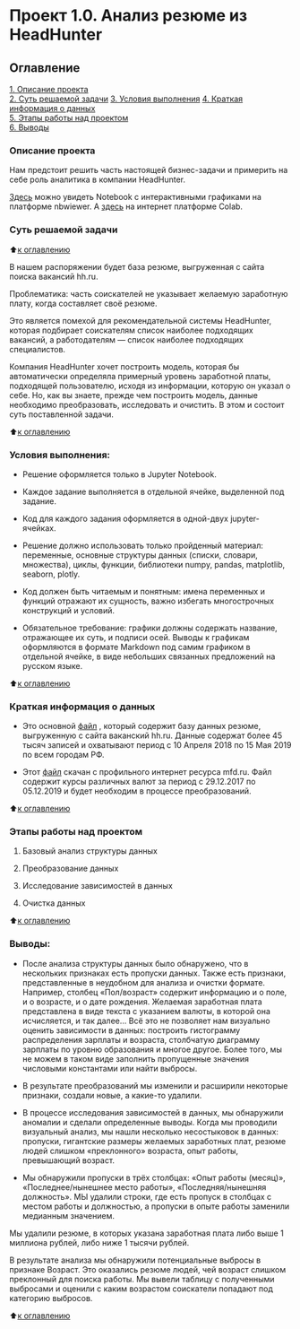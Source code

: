 # Проект 1.0.  Анализ резюме из HeadHunter

## Оглавление  
[1. Описание проекта](https://github.com/sonics738/DataScience-2022/blob/main/project%201.0/Data/README.md#Описание-проекта)  
[2. Суть решаемой задачи](https://github.com/sonics738/DataScience-2022/blob/main/project%201.0/Data/README.md#Суть-решаемой-задачи)
[3. Условия выполнения](https://github.com/sonics738/DataScience-2022/blob/main/project%201.0/Data/README.md#Условия-выполнения) 
[4. Краткая информация о данных](https://github.com/sonics738/DataScience-2022/blob/main/project%201.0/Data/README.md#Краткая-информация-о-данных)  
[5. Этапы работы над проектом](https://github.com/sonics738/DataScience-2022/blob/main/project%201.0/Data/README.md#Этапы-работы-над-проектом)     
[6. Выводы](https://github.com/sonics738/DataScience-2022/blob/main/project%201.0/Data/README.md#Выводы) 

### Описание проекта 

Нам предстоит решить часть настоящей бизнес-задачи и примерить на себе роль аналитика в компании HeadHunter. 

[Здесь](https://nbviewer.org/github/sonics738/DataScience-2022/blob/main/project%201.0/Data/Project-1.ipynb) можно увидеть Notebook с интерактивными графиками на платформе nbwiewer. А [здесь](https://colab.research.google.com/drive/1jCTIat4B-Z0nDACw3LUtw5QB0iyJ0J0t) на интернет платформе Colab.

### Суть решаемой задачи  

:arrow_up:[к оглавлению](https://github.com/sonics738/DataScience-2022/blob/main/project%201.0/Data/README.md#Оглавление)

В нашем распоряжении будет база резюме, выгруженная с сайта поиска вакансий hh.ru.

Проблематика: часть соискателей не указывает желаемую заработную плату, когда составляет своё резюме.

Это является помехой для рекомендательной системы HeadHunter, которая подбирает соискателям список наиболее подходящих вакансий, а работодателям — список наиболее подходящих специалистов.  

Компания HeadHunter хочет построить модель, которая бы автоматически определяла примерный уровень заработной платы, подходящей пользователю, исходя из информации, которую он указал о себе. Но, как вы знаете, прежде чем построить модель, данные необходимо преобразовать, исследовать и очистить. В этом и состоит суть поставленной задачи.

:arrow_up:[к оглавлению](https://github.com/sonics738/DataScience-2022/blob/main/project%201.0/Data/README.md#Оглавление)

### Условия выполнения:

- Решение оформляется только в Jupyter Notebook.

- Каждое задание выполняется в отдельной ячейке, выделенной под задание.

- Код для каждого задания оформляется в одной-двух jupyter-ячейках.

- Решение должно использовать только пройденный материал: переменные, основные структуры данных (списки, словари, множества), циклы, функции, библиотеки numpy, pandas, matplotlib, seaborn, plotly.

- Код должен быть читаемым и понятным: имена переменных и функций отражают их сущность, важно избегать многострочных конструкций и условий.

- Обязательное требование: графики должны содержать название, отражающее их суть, и подписи осей. Выводы к графикам оформляются в формате Markdown под самим графиком в отдельной ячейке, в виде небольших связанных предложений на русском языке.

:arrow_up:[к оглавлению](https://github.com/sonics738/DataScience-2022/blob/main/project%201.0/Data/README.md#Оглавление)

### Краткая информация о данных

- Это основной [файл](https://drive.google.com/file/d/1Kb78mAWYKcYlellTGhIjPI-bCcKbGuTn/view) , который содержит базу данных резюме, выгруженную с сайта ваканский hh.ru. Данные содержат более 45 тысяч записей и охватывают период с 10 Апреля 2018 по 15 Мая 2019 по всем городам РФ. 

- Этот [файл](https://mfd.ru/)  скачан с профильного интернет ресурса mfd.ru. Файл содержит курсы различных валют за период с 29.12.2017 по 05.12.2019 и будет необходим в процессе преобразований.
  
:arrow_up:[к оглавлению](https://github.com/sonics738/DataScience-2022/blob/main/project%201.0/Data/README.md#Оглавление)


### Этапы работы над проектом  

1. Базовый анализ структуры данных

2. Преобразование данных

3. Исследование зависимостей в данных

4. Очистка данных

:arrow_up:[к оглавлению](https://github.com/sonics738/DataScience-2022/blob/main/project%201.0/Data/README.md#Оглавление)


### Выводы:  

- После анализа структуры данных было обнаружено, что в нескольких признаках есть пропуски данных. Также есть признаки, представленные в неудобном для анализа и очистки формате. Например, столбец «Пол/возраст» содержит информацию и о поле, и о возрасте, и о дате рождения. Желаемая заработная плата представлена в виде текста с указанием валюты, в которой она исчисляется, и так далее… Всё это не позволяет нам визуально оценить зависимости в данных: построить гистограмму распределения зарплаты и возраста, столбчатую диаграмму зарплаты по уровню образования и многое другое. Более того, мы не можем в таком виде заполнить пропущенные значения числовыми константами или найти выбросы. 

- В результате преобразований мы изменили и расширили некоторые признаки, создали новые, а какие-то удалили.

- В процессе исследования зависимостей в данных, мы обнаружили аномалии и сделали определенные выводы. Когда мы проводили визуальный анализ, мы нашли несколько несостыковок в данных: пропуски, гигантские размеры желаемых заработных плат, резюме людей слишком «преклонного» возраста, опыт работы, превышающий возраст.

- Мы обнаружили пропуски в трёх столбцах: «Опыт работы (месяц)», «Последнее/нынешнее место работы», «Последняя/нынешняя должность». МЫ удалили строки, где есть пропуск в столбцах с местом работы и должностью, а пропуски в опыте работы заменили медианным значением.

Мы удалили резюме, в которых указана заработная плата либо выше 1 миллиона рублей, либо ниже 1 тысячи рублей.

В результате анализа мы обнаружили потенциальные выбросы в признаке Возраст. Это оказались резюме людей, чей возраст слишком преклонный для поиска работы.
Мы вывели таблицу с полученными выбросами и оценили с каким возрастом соискатели попадают под категорию выбросов.

:arrow_up:[к оглавлению](https://github.com/sonics738/DataScience-2022/blob/main/project%201.0/Data/README.md#Оглавление)
